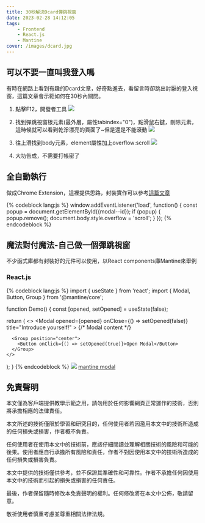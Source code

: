 ```yaml
---
title: 30秒解決Dcard彈跳視窗
date: 2023-02-28 14:12:05
tags:
    - Frontend
    - React.js
    - Mantine
cover: /images/dcard.jpg
---
```

## 可以不要一直叫我登入嗎
有時在網路上看到有趣的Dcard文章，好奇點進去，看留言時卻跳出討厭的登入視窗，這篇文章會示範如何在30秒內關閉。
1. 點擊F12，開發者工具
![](/images/dcard.jpg)

2. 找到彈跳視窗根元素(最外層，屬性tabindex="0")，點滑鼠右鍵，刪除元素，這時候就可以看到乾淨漂亮的頁面了~但是還是不能滾動
![](/images/root-element.jpg)

3. 往上滑找到body元素，element屬性加上overflow:scroll
![](/images/dcard-scroll.jpg)

4. 大功告成，不需要打帳密了

## 全自動執行
做成Chrome Extension，這裡提供思路，封裝實作可以參考[這篇文章](https://ithelp.ithome.com.tw/articles/10186017)

{% codeblock lang:js %}
window.addEventListener('load', function() {
    const popup = document.getElementById({modal--id});
    if (popup) {
        popup.remove();
        document.body.style.overflow = 'scroll';
    }
});
{% endcodeblock %}

## 魔法對付魔法-自己做一個彈跳視窗
不少函式庫都有封裝好的元件可以使用，以React components庫Mantine來舉例
### React.js
{% codeblock lang:js %}
import { useState } from 'react';
import { Modal, Button, Group } from '@mantine/core';

function Demo() {
  const [opened, setOpened] = useState(false);

  return (
    <>
      <Modal
        opened={opened}
        onClose={() => setOpened(false)}
        title="Introduce yourself!"
      >
        {/* Modal content */}
      </Modal>

      <Group position="center">
        <Button onClick={() => setOpened(true)}>Open Modal</Button>
      </Group>
    </>
  );
}
{% endcodeblock %}
![](/images/mantine-modal.jpg)
[mantine modal](https://mantine.dev/core/modal/)

## 免責聲明
本文僅為客戶端提供教學示範之用，請勿用於任何影響網頁正常運作的技術，否則將承擔相應的法律責任。

本文所述的技術僅限於學習和研究目的，任何使用者若因濫用本文中的技術所造成的任何損失或損害，作者概不負責。

任何使用者在使用本文中的技術前，應該仔細閱讀並理解相關技術的風險和可能的後果。使用者應自行承擔所有風險和責任，作者不對因使用本文中的技術所造成的任何損失或損害負責。

本文中提供的技術僅供參考，並不保證其準確性和可靠性。作者不承擔任何因使用本文中的技術而引起的損失或損害的任何責任。

最後，作者保留隨時修改本免責聲明的權利。任何修改將在本文中公佈，敬請留意。

敬祈使用者慎重考慮並尊重相關法律法規。